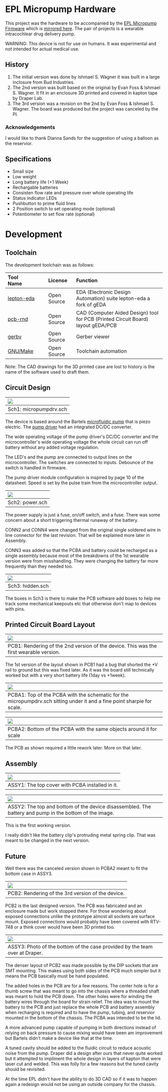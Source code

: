 # EPL Micropump Hardware

This project was the hardware to be accompanied by the <a href="https://github.com/EPL-Engineering/epl_impup-fw">EPL Micropump Firmware</a> which is <a href="https://github.com/evanfoss/epl_micropumpfw">mirrored here</a>. The pair of projects is a wearable intracochlear drug delivery pump.

WARNING: This device is not for use on humans. It was experimental and not intended for actual medical use.

## History
1. The initial version was done by Ishmael S. Wagner it was built in a large inclosure from Bud Industries.
2. The 2nd version was built based on the original by Evan Foss & Ishmael S. Wagner. It fit in an enclosure 3D printed and covered in kapton tape by Draper Lab.
3. The 3rd version was a revision on the 2nd by Evan Foss & Ishmael S. Wagner. The board was produced but the project was canceled by the PI.

### Acknowledgements

I would like to thank Dianna Sands for the suggestion of using a balloon as the reservior.

## Specifications

* Small size
* Low weight
* Long battery life (+1 Week)
* Rechargable batteries
* Consisten flow rate and pressure over whole operating life
* Status indicator LEDs
* Pushbutton to prime fluid lines
* 2 Position switch to set operating mode (optional)
* Potentiometer to set flow rate (optional)

# Development

## Toolchain

The development toolchain was as follows:

|Tool Name                                                                                   | License           | Function
|:---------------                                                                            | :-------------    | :-----------------
|<a href="https://github.com/lepton-eda/lepton-eda">lepton-eda</a>                           | Open Source       | EDA (Electronic Design Automation) suite lepton-eda a fork of gEDA
|<a href="http://repo.hu/projects/pcb-rnd/">pcb-rnd</a>                                      | Open Source       | CAD (Computer Aided Design) tool for PCB (Printed Circuit Board) layout gEDA/PCB
|<a href="https://gerbv.github.io/">gerbv</a>                                                | Open Source       | Gerber viewer
|<a href="https://www.gnu.org/software/make/">GNU/Make</a>                                   | Open Source       | Toolchain automation

Note: The CAD drawings for the 3D printed case are lost to history is the name of the software used to draft them.

## Circuit Design

|<a href="images/micropumpdrv.png"><img src="images/micropumpdrv.png"></a>
|:---------------
|Sch1: micropumpdrv.sch

The device is based around the Bartels <a href="https://bartels-mikrotechnik.de/wp-content/uploads/2025/03/mp6-accessories-Catalogue-v1.11.pdf">microfluidic pump</a> that is piezo electric. The <a href="https://www.servoflo.com/images/PDF/mp6-oem-manual.pdf">pump driver</a> had an integrated DC/DC converter.

The wide operating voltage of the pump driver's DC/DC converter and the microcontroller's wide operating voltage the whole circuit can run off battery without any added voltage regulation.

The LED's and the pump are connected to output lines on the microcontroller. The switches are connected to inputs. Debounce of the switch is handled in firmware.

The pump driver module configuration is inspired by page 10 of the datasheet. Speed is set by the pulse train from the microcontroller output.

|<a href="images/power.png"><img src="images/power.png"></a>
|:---------------
|Sch2: power.sch

The power supply is just a fuse, on/off switch, and a fuse. There was some concern about a short triggering thermal runaway of the battery.

CONN2 and CONN4 were changed from the original single soldered wire in line connector for the last revision. That will be explained more later in Assembly.

CONN3 was added so that the PCBA and battery could be recharged as a single assembly because most of the breakdowns of the 1st wearable version were from misshandling. They were changing the battery far more frequently than they needed too. 

|<a href="images/hidden-magic.png"><img src="images/hidden-magic.png"></a>
|:---------------
|Sch3: hidden.sch

The boxes in Sch3 is there to make the PCB software add boxes to help me track some mechanical keepouts etc that otherwise don't map to devices with pins.

## Printed Circuit Board Layout

|<a href="images/micropumpdrv-art.old.png"><img src="images/micropumpdrv-art.old.png"></a>
|:---------------
|PCB1: Rendering of the 2nd version of the device. This was the first wearable version.

The 1st version of the layout shown in PCB1 had a bug that shorted the +V rail to ground but this was fixed later. As it was the board still technically worked but with a very short battery life (1day vs +1week).

|<a href="images/photos/P1000088.JPG"><img src="images/photos/P1000088.JPG"></a>
|:---------------
|PCBA1: Top of the PCBA with the schematic for the micropumpdrv.sch sitting under it and a fine point sharpie for scale.

|<a href="images/photos/P1000091.JPG"><img src="images/photos/P1000091.JPG"></a>
|:---------------
|PCBA2: Bottom of the PCBA with the same objects around it for scale

The PCB as shown required a little rework later. More on that later.

## Assembly

|<a href="images/photos/p1000563_15108455186_o.jpg"><img src="images/photos/p1000563_15108455186_o.jpg"></a>
|:---------------
|ASSY1: The top cover with PCBA installed in it.

|<a href="images/photos/p1000561_14944901697_o.jpg"><img src="images/photos/p1000561_14944901697_o.jpg"></a>
|:---------------
|ASSY2: The top and bottom of the device disassembled. The battery and pump in the bottom of the image.

This is the first working version.

I really didn't like the battery clip's protruding metal spring clip. That was meant to be changed in the next version.

## Future

Well there was the canceled version shown in PCBA2 meant to fit the bottom case in ASSY3.

|<a href="images/micropumpdrv-art.png"><img src="images/micropumpdrv-art.png"></a>
|:---------------
|PCB2: Rendering of the 3rd version of the device.

PCB2 is the last designed version. The PCB was fabricated and an enclosure made but work stopped there. For those wondering about exposed connections unlike the prototype almost all sockets are surface mount. Exposed connections would probably have been covered with RTV-748 or a think cover would have been 3D printed too.

|<a href="images/photos/p1000567_15131075102_o.jpg"><img src="images/photos/p1000567_15131075102_o.jpg"></a>
|:---------------
|ASSY3: Photo of the bottom of the case provided by the team over at Draper.

The denser layout of PCB2 was made possible by the DIP sockets that are SMT mounting. This makes using both sides of the PCB much simpler but it means the PCB basically must be hand populated.

The added holes in the PCB are for a few reasons. The center hole is for a thumb screw that was meant to go into the chassis where a threaded shaft was meant to hold the PCB down. The other holes were for winding the battery wires through the board for strain relief. The idea was to mount the battery to the PCB and just replace the whole PCB and battery assembly when recharging is required and to have the pump, tubing, and reservior mounted in the bottom of the chassis. The PCBA was intended to be the lid.

A more advanced pump capable of pumping in both directions instead of relying on back pressure to cause mixing would have been am improvement but Bartels didn't make a device like that at the time. 

A tuned cavity should be added to the fluidic circuit to reduce acoustic noise from the pump. Draper did a design after ours that never quite worked but it attempted to impliment the whole design in layers of kapton that were laser cut and welded. This was folly for a few reasons but the tuned cavity should be revisited.

At the time EPL didn't have the ability to do 3D CAD so if it was to happen again a redesign would not be using an outside company for the chassis.

